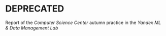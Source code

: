 # DEPRECATED

Report of the *Computer Science Center* autumn practice in the *Yandex ML & Data Management Lab*
